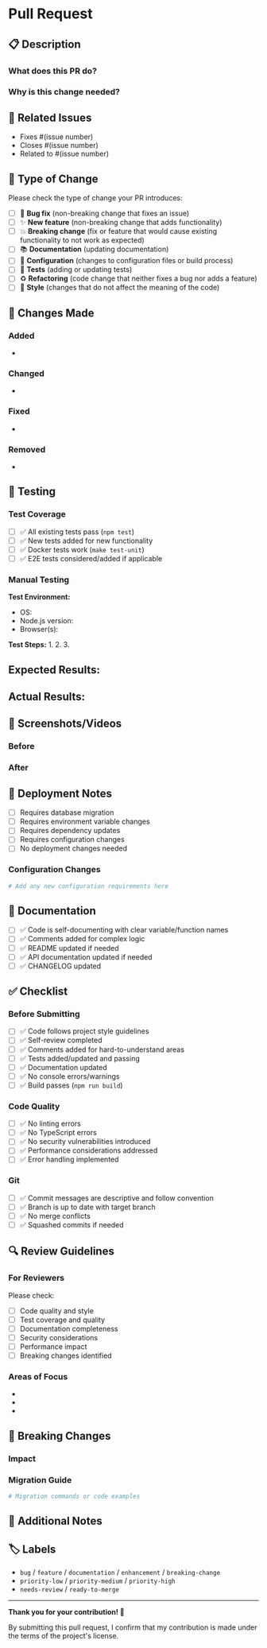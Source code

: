 # Pull Request

## 📋 Description

<!-- Provide a clear and detailed description of your changes -->

### What does this PR do?
<!-- Describe the main purpose of this PR -->

### Why is this change needed?
<!-- Explain the motivation or problem this PR solves -->

## 🔗 Related Issues

<!-- Link any related issues using keywords -->
- Fixes #(issue number)
- Closes #(issue number)
- Related to #(issue number)

## 🧪 Type of Change

Please check the type of change your PR introduces:

- [ ] 🐛 **Bug fix** (non-breaking change that fixes an issue)
- [ ] ✨ **New feature** (non-breaking change that adds functionality)
- [ ] 💥 **Breaking change** (fix or feature that would cause existing functionality to not work as expected)
- [ ] 📚 **Documentation** (updating documentation)
- [ ] 🔧 **Configuration** (changes to configuration files or build process)
- [ ] 🧪 **Tests** (adding or updating tests)
- [ ] ♻️ **Refactoring** (code change that neither fixes a bug nor adds a feature)
- [ ] 🎨 **Style** (changes that do not affect the meaning of the code)

## 🔧 Changes Made

<!-- Provide a detailed list of changes -->

### Added
- 

### Changed
- 

### Fixed
- 

### Removed
- 

## 🧪 Testing

### Test Coverage
- [ ] ✅ All existing tests pass (`npm test`)
- [ ] ✅ New tests added for new functionality
- [ ] ✅ Docker tests work (`make test-unit`)
- [ ] ✅ E2E tests considered/added if applicable

### Manual Testing
<!-- Describe how you tested your changes -->

**Test Environment:**
- OS: 
- Node.js version: 
- Browser(s): 

**Test Steps:**
1. 
2. 
3. 

**Expected Results:**
- 

**Actual Results:**
- 

## 📸 Screenshots/Videos

<!-- If your changes affect the UI or behavior, include screenshots or videos -->

### Before
<!-- Screenshot/description of the behavior before your changes -->

### After
<!-- Screenshot/description of the behavior after your changes -->

## 🚀 Deployment Notes

<!-- Any special deployment considerations -->

- [ ] Requires database migration
- [ ] Requires environment variable changes
- [ ] Requires dependency updates
- [ ] Requires configuration changes
- [ ] No deployment changes needed

### Configuration Changes
<!-- List any new environment variables or configuration changes -->

```yaml
# Add any new configuration requirements here
```

## 📖 Documentation

- [ ] ✅ Code is self-documenting with clear variable/function names
- [ ] ✅ Comments added for complex logic
- [ ] ✅ README updated if needed
- [ ] ✅ API documentation updated if needed
- [ ] ✅ CHANGELOG updated

## ✅ Checklist

### Before Submitting
- [ ] ✅ Code follows project style guidelines
- [ ] ✅ Self-review completed
- [ ] ✅ Comments added for hard-to-understand areas
- [ ] ✅ Tests added/updated and passing
- [ ] ✅ Documentation updated
- [ ] ✅ No console errors/warnings
- [ ] ✅ Build passes (`npm run build`)

### Code Quality
- [ ] ✅ No linting errors
- [ ] ✅ No TypeScript errors
- [ ] ✅ No security vulnerabilities introduced
- [ ] ✅ Performance considerations addressed
- [ ] ✅ Error handling implemented

### Git
- [ ] ✅ Commit messages are descriptive and follow convention
- [ ] ✅ Branch is up to date with target branch
- [ ] ✅ No merge conflicts
- [ ] ✅ Squashed commits if needed

## 🔍 Review Guidelines

### For Reviewers
Please check:
- [ ] Code quality and style
- [ ] Test coverage and quality
- [ ] Documentation completeness
- [ ] Security considerations
- [ ] Performance impact
- [ ] Breaking changes identified

### Areas of Focus
<!-- Highlight specific areas you'd like reviewers to focus on -->

- 
- 
- 

## 🚨 Breaking Changes

<!-- If this is a breaking change, describe the impact and migration path -->

### Impact
<!-- Describe what will break -->

### Migration Guide
<!-- Provide steps for users to migrate -->

```bash
# Migration commands or code examples
```

## 📝 Additional Notes

<!-- Any additional information that would be helpful for reviewers -->

## 🏷️ Labels

<!-- Suggest appropriate labels for this PR -->
- `bug` / `feature` / `documentation` / `enhancement` / `breaking-change`
- `priority-low` / `priority-medium` / `priority-high`
- `needs-review` / `ready-to-merge`

---

**Thank you for your contribution! 🎉**

By submitting this pull request, I confirm that my contribution is made under the terms of the project's license.
